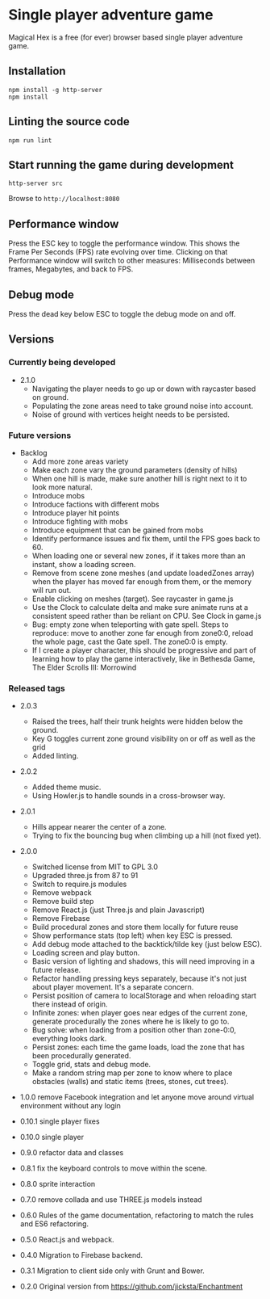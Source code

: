 # Single player adventure game
Magical Hex is a free (for ever) browser based single player adventure game.

## Installation
```
npm install -g http-server
npm install
```

## Linting the source code
```
npm run lint
```

## Start running the game during development
```
http-server src
```

Browse to `http://localhost:8080`

## Performance window
Press the ESC key to toggle the performance window. This shows the Frame Per Seconds (FPS) rate evolving over time.
Clicking on that Performance window will switch to other measures: Milliseconds between frames, Megabytes, and back to FPS.

## Debug mode
Press the dead key below ESC to toggle the debug mode on and off.

## Versions

### Currently being developed
* 2.1.0
    - Navigating the player needs to go up or down with raycaster based on ground.
    - Populating the zone areas need to take ground noise into account.
    - Noise of ground with vertices height needs to be persisted.

### Future versions
* Backlog
    - Add more zone areas variety
    - Make each zone vary the ground parameters (density of hills)
    - When one hill is made, make sure another hill is right next to it to look more natural.
    - Introduce mobs
    - Introduce factions with different mobs
    - Introduce player hit points
    - Introduce fighting with mobs
    - Introduce equipment that can be gained from mobs
    - Identify performance issues and fix them, until the FPS goes back to 60.
    - When loading one or several new zones, if it takes more than an instant, show a loading screen.
    - Remove from scene zone meshes (and update loadedZones array) when the player has moved far enough from them, or the memory will run out.
    - Enable clicking on meshes (target). See raycaster in game.js
    - Use the Clock to calculate delta and make sure animate runs at a consistent speed rather than be reliant on CPU. See Clock in game.js
    - Bug: empty zone when teleporting with gate spell. Steps to reproduce: move to another zone far enough from zone0:0, reload the whole page, cast the Gate spell. The zone0:0 is empty.
    - If I create a player character, this should be progressive and part of learning how to play the game interactively, like in Bethesda Game, The Elder Scrolls III: Morrowind 

### Released tags
* 2.0.3
    - Raised the trees, half their trunk heights were hidden below the ground.
    - Key G toggles current zone ground visibility on or off as well as the grid
    - Added linting.

* 2.0.2
    - Added theme music.
    - Using Howler.js to handle sounds in a cross-browser way.

* 2.0.1
    - Hills appear nearer the center of a zone.
    - Trying to fix the bouncing bug when climbing up a hill (not fixed yet).

* 2.0.0
    - Switched license from MIT to GPL 3.0
    - Upgraded three.js from 87 to 91
    - Switch to require.js modules
    - Remove webpack
    - Remove build step
    - Remove React.js (just Three.js and plain Javascript)
    - Remove Firebase
    - Build procedural zones and store them locally for future reuse
    - Show performance stats (top left) when key ESC is pressed.
    - Add debug mode attached to the backtick/tilde key (just below ESC).
    - Loading screen and play button.
    - Basic version of lighting and shadows, this will need improving in a future release.
    - Refactor handling pressing keys separately, because it's not just about player movement. It's a separate concern.
    - Persist position of camera to localStorage and when reloading start there instead of origin.
    - Infinite zones: when player goes near edges of the current zone, generate procedurally the zones where he is likely to go to.
    - Bug solve: when loading from a position other than zone-0:0, everything looks dark.
    - Persist zones: each time the game loads, load the zone that has been procedurally generated.
    - Toggle grid, stats and debug mode.
    - Make a random string map per zone to know where to place obstacles (walls) and static items (trees, stones, cut trees).

* 1.0.0 remove Facebook integration and let anyone move around virtual environment without any login
* 0.10.1 single player fixes
* 0.10.0 single player
* 0.9.0 refactor data and classes
* 0.8.1 fix the keyboard controls to move within the scene.
* 0.8.0 sprite interaction
* 0.7.0 remove collada and use THREE.js models instead
* 0.6.0 Rules of the game documentation, refactoring to match the rules and ES6 refactoring.
* 0.5.0 React.js and webpack.
* 0.4.0 Migration to Firebase backend.
* 0.3.1 Migration to client side only with Grunt and Bower.
* 0.2.0 Original version from https://github.com/jicksta/Enchantment
